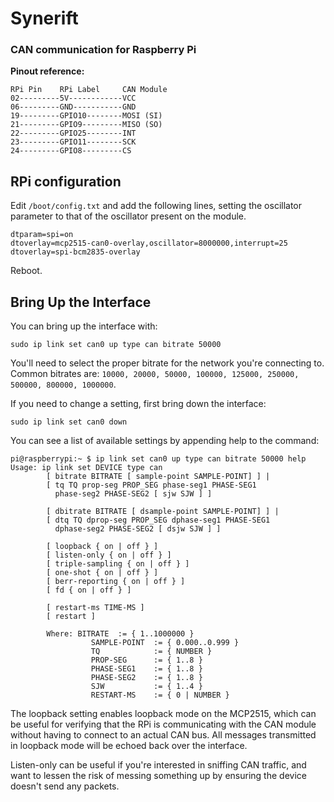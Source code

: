 # Synerift

### CAN communication for Raspberry Pi

**Pinout reference:**
```
RPi Pin    RPi Label     CAN Module
02---------5V------------VCC
06---------GND-----------GND
19---------GPIO10--------MOSI (SI)
21---------GPIO9---------MISO (SO)
22---------GPIO25--------INT
23---------GPIO11--------SCK
24---------GPIO8---------CS
```

## RPi configuration

Edit `/boot/config.txt` and add the following lines, setting the oscillator parameter to that of the oscillator present on the module.
```
dtparam=spi=on
dtoverlay=mcp2515-can0-overlay,oscillator=8000000,interrupt=25 
dtoverlay=spi-bcm2835-overlay
```
Reboot.

## Bring Up the Interface

You can bring up the interface with:

```shell
sudo ip link set can0 up type can bitrate 50000
```

You'll need to select the proper bitrate for the network you're connecting to. Common bitrates are: `10000, 20000, 50000, 100000, 125000, 250000, 500000, 800000, 1000000`.

If you need to change a setting, first bring down the interface:
```shell
sudo ip link set can0 down
```
You can see a list of available settings by appending help to the command:
```shell
pi@raspberrypi:~ $ ip link set can0 up type can bitrate 50000 help
Usage: ip link set DEVICE type can
        [ bitrate BITRATE [ sample-point SAMPLE-POINT] ] |
        [ tq TQ prop-seg PROP_SEG phase-seg1 PHASE-SEG1
          phase-seg2 PHASE-SEG2 [ sjw SJW ] ]

        [ dbitrate BITRATE [ dsample-point SAMPLE-POINT] ] |
        [ dtq TQ dprop-seg PROP_SEG dphase-seg1 PHASE-SEG1
          dphase-seg2 PHASE-SEG2 [ dsjw SJW ] ]

        [ loopback { on | off } ]
        [ listen-only { on | off } ]
        [ triple-sampling { on | off } ]
        [ one-shot { on | off } ]
        [ berr-reporting { on | off } ]
        [ fd { on | off } ]

        [ restart-ms TIME-MS ]
        [ restart ]

        Where: BITRATE  := { 1..1000000 }
                  SAMPLE-POINT  := { 0.000..0.999 }
                  TQ            := { NUMBER }
                  PROP-SEG      := { 1..8 }
                  PHASE-SEG1    := { 1..8 }
                  PHASE-SEG2    := { 1..8 }
                  SJW           := { 1..4 }
                  RESTART-MS    := { 0 | NUMBER }
```
The loopback setting enables loopback mode on the MCP2515, which can be useful for verifying that the RPi is communicating with the CAN module without having to connect to an actual CAN bus. All messages transmitted in loopback mode will be echoed back over the interface.

Listen-only can be useful if you're interested in sniffing CAN traffic, and want to lessen the risk of messing something up by ensuring the device doesn't send any packets.
